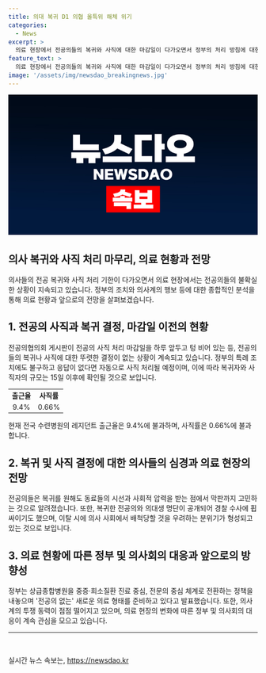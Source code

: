 ```yaml
---
title: 의대 복귀 D1 의협 올특위 해체 위기
categories:
  - News
excerpt: >
  의료 현장에서 전공의들의 복귀와 사직에 대한 마감일이 다가오면서 정부의 처리 방침에 대한 불확실성이 커지고 있다. 이에 대한 의약계와 정부 간의 갈등으로 복귀 의사가 상당수 없다는 비관적 전망도 나온다. 또한, 전공의의 집단 행동과 이에 따른 법적 문제, 복귀 의사들의 고민, 그리고 의료계 내부의 흔들림과 논란 등이 계속되고 있다. 만약 15일까지 복귀 또는 사직을 결정하지 않으면 자동으로 사직 처리된다는 계획도 알려졌으며, 이로 인해 전공의들의 결정이 빠르게 이뤄질 것으로 보인다.
feature_text: >
  의료 현장에서 전공의들의 복귀와 사직에 대한 마감일이 다가오면서 정부의 처리 방침에 대한 불확실성이 커지고 있다. 이에 대한 의약계와 정부 간의 갈등으로 복귀 의사가 상당수 없다는 비관적 전망도 나온다. 또한, 전공의의 집단 행동과 이에 따른 법적 문제, 복귀 의사들의 고민, 그리고 의료계 내부의 흔들림과 논란 등이 계속되고 있다. 만약 15일까지 복귀 또는 사직을 결정하지 않으면 자동으로 사직 처리된다는 계획도 알려졌으며, 이로 인해 전공의들의 결정이 빠르게 이뤄질 것으로 보인다.
image: '/assets/img/newsdao_breakingnews.jpg'
---
```


<p><img src="/assets/img/newsdao_breakingnews.jpg" alt="pcversion 속보" /></p>

<h2>의사 복귀와 사직 처리 마무리, 의료 현황과 전망</h2>

<p data-ke-size="size16">의사들의 전공 복귀와 사직 처리 기한이 다가오면서 의료 현장에서는 전공의들의 불확실한 상황이 지속되고 있습니다. 정부의 조치와 의사계의 행보 등에 대한 종합적인 분석을 통해 의료 현황과 앞으로의 전망을 살펴보겠습니다.</p>

<h2>1. 전공의 사직과 복귀 결정, 마감일 이전의 현황</h2>

<p>전공의협의회 게시판이 전공의 사직 처리 마감일을 하루 앞두고 텅 비어 있는 등, 전공의들의 복귀나 사직에 대한 뚜렷한 결정이 없는 상황이 계속되고 있습니다. 정부의 특례 조치에도 불구하고 응답이 없다면 자동으로 사직 처리될 예정이며, 이에 따라 복귀자와 사직자의 규모는 15일 이후에 확인될 것으로 보입니다.</p>

<table>
    <tr>
        <td style="text-align: center; height: 17px;"><b>출근율</b></td>
        <td style="text-align: center; height: 17px;"><b>사직률</b></td>
    </tr>
    <tr>
        <td style="text-align: center; height: 17px;">9.4%</td>
        <td style="text-align: center; height: 17px;">0.66%</td>
    </tr>
</table>

<p>현재 전국 수련병원의 레지던트 출근율은 9.4%에 불과하며, 사직률은 0.66%에 불과합니다.</p>

<h2>2. 복귀 및 사직 결정에 대한 의사들의 심경과 의료 현장의 전망</h2>

<p>전공의들은 복귀를 원해도 동료들의 시선과 사회적 압력을 받는 점에서 막판까지 고민하는 것으로 알려졌습니다. 또한, 복귀한 전공의와 의대생 명단이 공개되어 경찰 수사에 휩싸이기도 했으며, 이탈 시에 의사 사회에서 배척당할 것을 우려하는 분위기가 형성되고 있는 것으로 보입니다.</p>

<h2>3. 의료 현황에 따른 정부 및 의사회의 대응과 앞으로의 방향성</h2>

<p>정부는 상급종합병원을 중증·희소질환 진료 중심, 전문의 중심 체계로 전환하는 정책을 내놓으며 '전공의 없는' 새로운 의료 형태를 준비하고 있다고 발표했습니다. 또한, 의사계의 투쟁 동력이 점점 떨어지고 있으며, 의료 현장의 변화에 따른 정부 및 의사회의 대응이 계속 관심을 모으고 있습니다.</p>

<hr>

<p data-ke-size="size16">&nbsp;</p>
실시간 뉴스 속보는, <a href="https://newsdao.kr" rel="dofollow">https://newsdao.kr</a>


